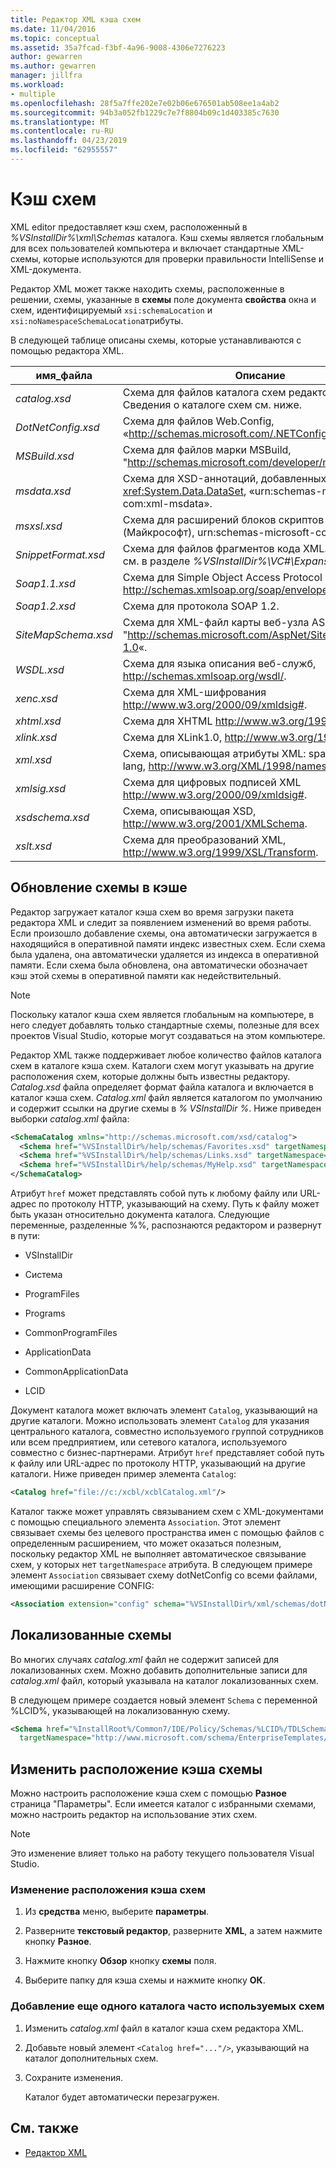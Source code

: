 ```yaml
---
title: Редактор XML кэша схем
ms.date: 11/04/2016
ms.topic: conceptual
ms.assetid: 35a7fcad-f3bf-4a96-9008-4306e7276223
author: gewarren
ms.author: gewarren
manager: jillfra
ms.workload:
- multiple
ms.openlocfilehash: 28f5a7ffe202e7e02b06e676501ab508ee1a4ab2
ms.sourcegitcommit: 94b3a052fb1229c7e7f8804b09c1d403385c7630
ms.translationtype: MT
ms.contentlocale: ru-RU
ms.lasthandoff: 04/23/2019
ms.locfileid: "62955557"
---
```

# <a name="schema-cache"></a>Кэш схем

XML editor предоставляет кэш схем, расположенный в *%VSInstallDir%\xml\Schemas* каталога. Кэш схемы является глобальным для всех пользователей компьютера и включает стандартные XML-схемы, которые используются для проверки правильности IntelliSense и XML-документа.

Редактор XML может также находить схемы, расположенные в решении, схемы, указанные в **схемы** поле документа **свойства** окна и схем, идентифицируемый `xsi:schemaLocation` и `xsi:noNamespaceSchemaLocation`атрибуты.

В следующей таблице описаны схемы, которые устанавливаются с помощью редактора XML.

| имя_файла | Описание |
|-| - |
| *catalog.xsd* | Схема для файлов каталога схем редактора XML. Сведения о каталоге схем см. ниже. |
| *DotNetConfig.xsd* | Схема для файлов Web.Config, «<http://schemas.microsoft.com/.NETConfiguration/v2.0>». |
| *MSBuild.xsd* | Схема для файлов марки MSBuild, "<http://schemas.microsoft.com/developer/msbuild/2003>«. |
| *msdata.xsd* | Схема для XSD-аннотаций, добавленных классом <xref:System.Data.DataSet>, «urn:schemas-microsoft-com:xml-msdata». |
| *msxsl.xsd* | Схема для расширений блоков скриптов XSLT (Майкрософт), urn:schemas-microsoft-com:xslt. |
| *SnippetFormat.xsd* | Схема для файлов фрагментов кода XML. Примеры, см. в разделе *%VSInstallDir%\VC#\Expansions*. |
| *Soap1.1.xsd* | Схема для Simple Object Access Protocol (SOAP) 1.1, http://schemas.xmlsoap.org/soap/envelope/. |
| *Soap1.2.xsd* | Схема для протокола SOAP 1.2. |
| *SiteMapSchema.xsd* | Схема для XML-файл карты веб-узла ASP.NET, "<http://schemas.microsoft.com/AspNet/SiteMap-File-1.0>«. |
| *WSDL.xsd* | Схема для языка описания веб-служб, http://schemas.xmlsoap.org/wsdl/. |
| *xenc.xsd* | Схема для XML-шифрования http://www.w3.org/2000/09/xmldsig#. |
| *xhtml.xsd* | Схема для XHTML http://www.w3.org/1999/xhtml. |
| *xlink.xsd* | Схема для XLink1.0, http://www.w3.org/1999/xlink. |
| *xml.xsd* | Схема, описывающая атрибуты XML: space и XML: lang, http://www.w3.org/XML/1998/namespace. |
| *xmlsig.xsd* | Схема для цифровых подписей XML http://www.w3.org/2000/09/xmldsig#. |
| *xsdschema.xsd* | Схема, описывающая XSD, http://www.w3.org/2001/XMLSchema. |
| *xslt.xsd* | Схема для преобразований XML, http://www.w3.org/1999/XSL/Transform. |

## <a name="update-schemas-in-the-cache"></a>Обновление схемы в кэше

Редактор загружает каталог кэша схем во время загрузки пакета редактора XML и следит за появлением изменений во время работы. Если произошло добавление схемы, она автоматически загружается в находящийся в оперативной памяти индекс известных схем. Если схема была удалена, она автоматически удаляется из индекса в оперативной памяти. Если схема была обновлена, она автоматически обозначает кэш этой схемы в оперативной памяти как недействительный.

> [!NOTE]
> Поскольку каталог кэша схем является глобальным на компьютере, в него следует добавлять только стандартные схемы, полезные для всех проектов Visual Studio, которые могут создаваться на этом компьютере.

Редактор XML также поддерживает любое количество файлов каталога схем в каталоге кэша схем. Каталоги схем могут указывать на другие расположения схем, которые должны быть известны редактору. *Catalog.xsd* файла определяет формат файла каталога и включается в каталог кэша схем. *Catalog.xml* файл является каталогом по умолчанию и содержит ссылки на другие схемы в *% VSInstallDir %*. Ниже приведен выборки *catalog.xml* файла:

```xml
<SchemaCatalog xmlns="http://schemas.microsoft.com/xsd/catalog">
  <Schema href="%VSInstallDir%/help/schemas/Favorites.xsd" targetNamespace="urn:Favorites-Schema"/>
  <Schema href="%VSInstallDir%/help/schemas/Links.xsd" targetNamespace="urn:Links-Schema"/>
  <Schema href="%VSInstallDir%/help/schemas/MyHelp.xsd" targetNamespace="urn:VSHelp-Schema"/>
</SchemaCatalog>
```

Атрибут `href` может представлять собой путь к любому файлу или URL-адрес по протоколу HTTP, указывающий на схему. Путь к файлу может быть указан относительно документа каталога. Следующие переменные, разделенные %%, распознаются редактором и развернут в пути:

- VSInstallDir

- Система

- ProgramFiles

- Programs

- CommonProgramFiles

- ApplicationData

- CommonApplicationData

- LCID

Документ каталога может включать элемент `Catalog`, указывающий на другие каталоги. Можно использовать элемент `Catalog` для указания центрального каталога, совместно используемого группой сотрудников или всем предприятием, или сетевого каталога, используемого совместно с бизнес-партнерами. Атрибут `href` представляет собой путь к файлу или URL-адрес по протоколу HTTP, указывающий на другие каталоги. Ниже приведен пример элемента `Catalog`:

```xml
<Catalog href="file://c:/xcbl/xcblCatalog.xml"/>
```

Каталог также может управлять связыванием схем с XML-документами с помощью специального элемента `Association`. Этот элемент связывает схемы без целевого пространства имен с помощью файлов с определенным расширением, что может оказаться полезным, поскольку редактор XML не выполняет автоматическое связывание схем, у которых нет `targetNamespace` атрибута. В следующем примере элемент `Association` связывает схему dotNetConfig со всеми файлами, имеющими расширение CONFIG:

```xml
<Association extension="config" schema="%VSInstallDir%/xml/schemas/dotNetConfig.xsd"/>
```

## <a name="localized-schemas"></a>Локализованные схемы

Во многих случаях *catalog.xml* файл не содержит записей для локализованных схем. Можно добавить дополнительные записи для *catalog.xml* файл, который указывала на каталог локализованных схем.

В следующем примере создается новый элемент `Schema` с переменной %LCID%, указывающей на локализованную схему.

```xml
<Schema href="%InstallRoot%/Common7/IDE/Policy/Schemas/%LCID%/TDLSchema.xsd"
  targetNamespace="http://www.microsoft.com/schema/EnterpriseTemplates/TDLSchema"/>
```

## <a name="change-the-location-of-the-schema-cache"></a>Изменить расположение кэша схемы

Можно настроить расположение кэша схем с помощью **Разное** страница "Параметры". Если имеется каталог с избранными схемами, можно настроить редактор на использование этих схем.

> [!NOTE]
> Это изменение влияет только на работу текущего пользователя Visual Studio.

### <a name="to-change-the-schema-cache-location"></a>Изменение расположения кэша схем

1. Из **средства** меню, выберите **параметры**.

2. Разверните **текстовый редактор**, разверните **XML**, а затем нажмите кнопку **Разное**.

3. Нажмите кнопку **Обзор** кнопку **схемы** поля.

4. Выберите папку для кэша схемы и нажмите кнопку **ОК**.

### <a name="to-add-another-directory-of-common-schemas"></a>Добавление еще одного каталога часто используемых схем

1. Изменить *catalog.xml* файл в каталог кэша схем редактора XML.

2. Добавьте новый элемент `<Catalog href="..."/>`, указывающий на каталог дополнительных схем.

3. Сохраните изменения.

   Каталог будет автоматически перезагружен.

## <a name="see-also"></a>См. также

- [Редактор XML](../xml-tools/xml-editor.md)